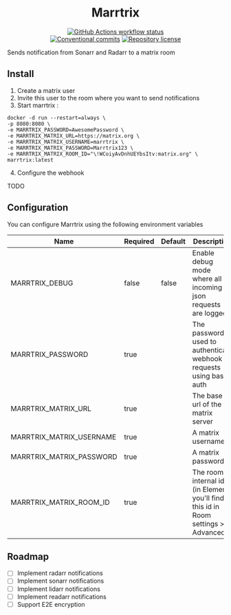 <h1 align="center">
  Marrtrix
</h1>


<p align="center">
  <a href="https://github.com/lucas-dclrcq/marrtrix/actions"
    ><img
      src="https://github.com/lucas-dclrcq/marrtrix/actions/workflows/build.yml/badge.svg?branch=main"
      alt="GitHub Actions workflow status"
  /></a>
  <br />
  <a href="https://conventionalcommits.org"
    ><img
      src="https://img.shields.io/badge/Conventional%20Commits-1.0.0-yellow.svg"
      alt="Conventional commits"
  /></a>
  <a href="https://github.com/lucas-dclrcq/marrtrix/blob/main/LICENSE"
    ><img
      src="https://img.shields.io/github/license/lucas-dclrcq/marrtrix"
      alt="Repository license"
  /></a>
</p>

Sends notification from Sonarr and Radarr to a matrix room

## Install

1. Create a matrix user
2. Invite this user to the room where you want to send notifications
3. Start marrtrix :

```
docker -d run --restart=always \
-p 8080:8080 \
-e MARRTRIX_PASSWORD=AwesomePassword \
-e MARRTRIX_MATRIX_URL=https://matrix.org \
-e MARRTRIX_MATRIX_USERNAME=marrtrix \
-e MARRTRIX_MATRIX_PASSWORD=Marrtrix123 \
-e MARRTRIX_MATRIX_ROOM_ID="\!WCoiyAvDnhUEYbsItv:matrix.org" \
marrtrix:latest
```

4. Configure the webhook

TODO

## Configuration

You can configure Marrtrix using the following environment variables

| Name                     | Required | Default | Description                                                                       |
|--------------------------|----------|---------|-----------------------------------------------------------------------------------|
| MARRTRIX_DEBUG           | false    | false   | Enable debug mode where all incoming json requests are logged                     |
| MARRTRIX_PASSWORD        | true     |         | The password used to authenticate webhook requests using basic auth               |
| MARRTRIX_MATRIX_URL      | true     |         | The base url of the matrix server                                                 |
| MARRTRIX_MATRIX_USERNAME | true     |         | A matrix username                                                                 |
| MARRTRIX_MATRIX_PASSWORD | true     |         | A matrix password                                                                 |
| MARRTRIX_MATRIX_ROOM_ID  | true     |         | The room internal id (in Element you'll find this id in Room settings > Advanced) |

## Roadmap

- [ ] Implement radarr notifications
- [ ] Implement sonarr notifications
- [ ] Implement lidarr notifications
- [ ] Implement readarr notifications
- [ ] Support E2E encryption